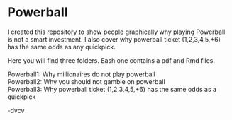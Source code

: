 # Powerball
I created this repository to show people graphically why playing Powerball is not a smart investment. I also cover why powerball ticket (1,2,3,4,5,+6) has the same odds as any quickpick.

Here you will find three folders. Eash one contains a pdf and Rmd files.

Powerball1: Why millionaires do not play powerball  
Powerball2: Why you should not gamble on powerball  
Powerball3: Why powerball ticket (1,2,3,4,5,+6) has the same odds as a quickpick  


-dvcv


